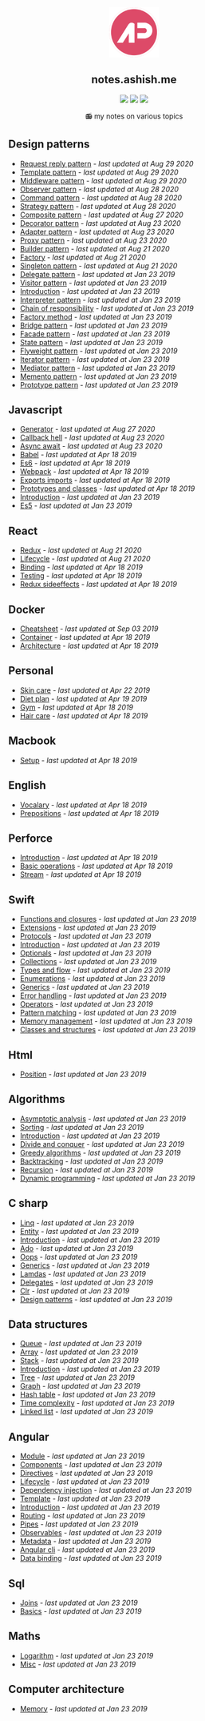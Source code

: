 <p align="center">
  <img src="https://raw.githubusercontent.com/ashishdotme/assets/master/logo.png" alt="drawing" width="100"/>
</p>

<h2 align="center">notes.ashish.me</h2>

<p align="center">
    <a href="https://img.shields.io/website?style=for-the-badge&url=https%3A%2F%2Fnotes.ashish.me"><img src="https://img.shields.io/website?style=for-the-badge&url=https%3A%2F%2Fnotes.ashish.me"></a>
<a href="https://img.shields.io/github/last-commit/ashishdotme/notes?style=for-the-badge"><img src="https://img.shields.io/github/last-commit/ashishdotme/notes?style=for-the-badge"></a>
<a href="https://img.shields.io/github/workflow/status/ashishdotme/notes/Build%20notes.ashish.me/master?style=for-the-badge"><img src="https://img.shields.io/github/workflow/status/ashishdotme/notes/Build%20notes.ashish.me/master?style=for-the-badge"></a>
</p>

<p align="center">📻 my notes on various topics</p>

<!-- index starts -->
## Design patterns

* [Request reply pattern](https://github.com/ashishdotme/notes/blob/master/design-patterns/request-reply-pattern.md) - *last updated at Aug 29 2020*
* [Template pattern](https://github.com/ashishdotme/notes/blob/master/design-patterns/template-pattern.md) - *last updated at Aug 29 2020*
* [Middleware pattern](https://github.com/ashishdotme/notes/blob/master/design-patterns/middleware-pattern.md) - *last updated at Aug 29 2020*
* [Observer pattern](https://github.com/ashishdotme/notes/blob/master/design-patterns/observer-pattern.md) - *last updated at Aug 28 2020*
* [Command pattern](https://github.com/ashishdotme/notes/blob/master/design-patterns/command-pattern.md) - *last updated at Aug 28 2020*
* [Strategy pattern](https://github.com/ashishdotme/notes/blob/master/design-patterns/strategy-pattern.md) - *last updated at Aug 28 2020*
* [Composite pattern](https://github.com/ashishdotme/notes/blob/master/design-patterns/composite-pattern.md) - *last updated at Aug 27 2020*
* [Decorator pattern](https://github.com/ashishdotme/notes/blob/master/design-patterns/decorator-pattern.md) - *last updated at Aug 23 2020*
* [Adapter pattern](https://github.com/ashishdotme/notes/blob/master/design-patterns/adapter-pattern.md) - *last updated at Aug 23 2020*
* [Proxy pattern](https://github.com/ashishdotme/notes/blob/master/design-patterns/proxy-pattern.md) - *last updated at Aug 23 2020*
* [Builder pattern](https://github.com/ashishdotme/notes/blob/master/design-patterns/builder-pattern.md) - *last updated at Aug 21 2020*
* [Factory](https://github.com/ashishdotme/notes/blob/master/design-patterns/factory.md) - *last updated at Aug 21 2020*
* [Singleton pattern](https://github.com/ashishdotme/notes/blob/master/design-patterns/singleton-pattern.md) - *last updated at Aug 21 2020*
* [Delegate pattern](https://github.com/ashishdotme/notes/blob/master/design-patterns/delegate-pattern.md) - *last updated at Jan 23 2019*
* [Visitor pattern](https://github.com/ashishdotme/notes/blob/master/design-patterns/visitor-pattern.md) - *last updated at Jan 23 2019*
* [Introduction](https://github.com/ashishdotme/notes/blob/master/design-patterns/introduction.md) - *last updated at Jan 23 2019*
* [Interpreter pattern](https://github.com/ashishdotme/notes/blob/master/design-patterns/interpreter-pattern.md) - *last updated at Jan 23 2019*
* [Chain of responsibility](https://github.com/ashishdotme/notes/blob/master/design-patterns/chain-of-responsibility.md) - *last updated at Jan 23 2019*
* [Factory method](https://github.com/ashishdotme/notes/blob/master/design-patterns/factory-method.md) - *last updated at Jan 23 2019*
* [Bridge pattern](https://github.com/ashishdotme/notes/blob/master/design-patterns/bridge-pattern.md) - *last updated at Jan 23 2019*
* [Facade pattern](https://github.com/ashishdotme/notes/blob/master/design-patterns/facade-pattern.md) - *last updated at Jan 23 2019*
* [State pattern](https://github.com/ashishdotme/notes/blob/master/design-patterns/state-pattern.md) - *last updated at Jan 23 2019*
* [Flyweight pattern](https://github.com/ashishdotme/notes/blob/master/design-patterns/flyweight-pattern.md) - *last updated at Jan 23 2019*
* [Iterator pattern](https://github.com/ashishdotme/notes/blob/master/design-patterns/iterator-pattern.md) - *last updated at Jan 23 2019*
* [Mediator pattern](https://github.com/ashishdotme/notes/blob/master/design-patterns/mediator-pattern.md) - *last updated at Jan 23 2019*
* [Memento pattern](https://github.com/ashishdotme/notes/blob/master/design-patterns/memento-pattern.md) - *last updated at Jan 23 2019*
* [Prototype pattern](https://github.com/ashishdotme/notes/blob/master/design-patterns/prototype-pattern.md) - *last updated at Jan 23 2019*

## Javascript

* [Generator](https://github.com/ashishdotme/notes/blob/master/javascript/generator.md) - *last updated at Aug 27 2020*
* [Callback hell](https://github.com/ashishdotme/notes/blob/master/javascript/callback-hell.md) - *last updated at Aug 23 2020*
* [Async await](https://github.com/ashishdotme/notes/blob/master/javascript/async-await.md) - *last updated at Aug 23 2020*
* [Babel](https://github.com/ashishdotme/notes/blob/master/javascript/babel.md) - *last updated at Apr 18 2019*
* [Es6](https://github.com/ashishdotme/notes/blob/master/javascript/es6.md) - *last updated at Apr 18 2019*
* [Webpack](https://github.com/ashishdotme/notes/blob/master/javascript/webpack.md) - *last updated at Apr 18 2019*
* [Exports imports](https://github.com/ashishdotme/notes/blob/master/javascript/exports-imports.md) - *last updated at Apr 18 2019*
* [Prototypes and classes](https://github.com/ashishdotme/notes/blob/master/javascript/prototypes-and-classes.md) - *last updated at Apr 18 2019*
* [Introduction](https://github.com/ashishdotme/notes/blob/master/javascript/introduction.md) - *last updated at Jan 23 2019*
* [Es5](https://github.com/ashishdotme/notes/blob/master/javascript/es5.md) - *last updated at Jan 23 2019*

## React

* [Redux](https://github.com/ashishdotme/notes/blob/master/react/redux.md) - *last updated at Aug 21 2020*
* [Lifecycle](https://github.com/ashishdotme/notes/blob/master/react/lifecycle.md) - *last updated at Aug 21 2020*
* [Binding](https://github.com/ashishdotme/notes/blob/master/react/binding.md) - *last updated at Apr 18 2019*
* [Testing](https://github.com/ashishdotme/notes/blob/master/react/testing.md) - *last updated at Apr 18 2019*
* [Redux sideeffects](https://github.com/ashishdotme/notes/blob/master/react/redux-sideeffects.md) - *last updated at Apr 18 2019*

## Docker

* [Cheatsheet](https://github.com/ashishdotme/notes/blob/master/docker/cheatsheet.md) - *last updated at Sep 03 2019*
* [Container](https://github.com/ashishdotme/notes/blob/master/docker/container.md) - *last updated at Apr 18 2019*
* [Architecture](https://github.com/ashishdotme/notes/blob/master/docker/architecture.md) - *last updated at Apr 18 2019*

## Personal

* [Skin care](https://github.com/ashishdotme/notes/blob/master/personal/skin-care.md) - *last updated at Apr 22 2019*
* [Diet plan](https://github.com/ashishdotme/notes/blob/master/personal/diet-plan.md) - *last updated at Apr 19 2019*
* [Gym](https://github.com/ashishdotme/notes/blob/master/personal/gym.md) - *last updated at Apr 18 2019*
* [Hair care](https://github.com/ashishdotme/notes/blob/master/personal/hair-care.md) - *last updated at Apr 18 2019*

## Macbook

* [Setup](https://github.com/ashishdotme/notes/blob/master/macbook/setup.md) - *last updated at Apr 18 2019*

## English

* [Vocalary](https://github.com/ashishdotme/notes/blob/master/english/vocalary.md) - *last updated at Apr 18 2019*
* [Prepositions](https://github.com/ashishdotme/notes/blob/master/english/prepositions.md) - *last updated at Apr 18 2019*

## Perforce

* [Introduction](https://github.com/ashishdotme/notes/blob/master/perforce/introduction.md) - *last updated at Apr 18 2019*
* [Basic operations](https://github.com/ashishdotme/notes/blob/master/perforce/basic-operations.md) - *last updated at Apr 18 2019*
* [Stream](https://github.com/ashishdotme/notes/blob/master/perforce/stream.md) - *last updated at Apr 18 2019*

## Swift

* [Functions and closures](https://github.com/ashishdotme/notes/blob/master/swift/functions-and-closures.md) - *last updated at Jan 23 2019*
* [Extensions](https://github.com/ashishdotme/notes/blob/master/swift/extensions.md) - *last updated at Jan 23 2019*
* [Protocols](https://github.com/ashishdotme/notes/blob/master/swift/protocols.md) - *last updated at Jan 23 2019*
* [Introduction](https://github.com/ashishdotme/notes/blob/master/swift/introduction.md) - *last updated at Jan 23 2019*
* [Optionals](https://github.com/ashishdotme/notes/blob/master/swift/optionals.md) - *last updated at Jan 23 2019*
* [Collections](https://github.com/ashishdotme/notes/blob/master/swift/collections.md) - *last updated at Jan 23 2019*
* [Types and flow](https://github.com/ashishdotme/notes/blob/master/swift/types-and-flow.md) - *last updated at Jan 23 2019*
* [Enumerations](https://github.com/ashishdotme/notes/blob/master/swift/enumerations.md) - *last updated at Jan 23 2019*
* [Generics](https://github.com/ashishdotme/notes/blob/master/swift/generics.md) - *last updated at Jan 23 2019*
* [Error handling](https://github.com/ashishdotme/notes/blob/master/swift/error-handling.md) - *last updated at Jan 23 2019*
* [Operators](https://github.com/ashishdotme/notes/blob/master/swift/operators.md) - *last updated at Jan 23 2019*
* [Pattern matching](https://github.com/ashishdotme/notes/blob/master/swift/pattern-matching.md) - *last updated at Jan 23 2019*
* [Memory management](https://github.com/ashishdotme/notes/blob/master/swift/memory-management.md) - *last updated at Jan 23 2019*
* [Classes and structures](https://github.com/ashishdotme/notes/blob/master/swift/classes-and-structures.md) - *last updated at Jan 23 2019*

## Html

* [Position](https://github.com/ashishdotme/notes/blob/master/html/position.md) - *last updated at Jan 23 2019*

## Algorithms

* [Asymptotic analysis](https://github.com/ashishdotme/notes/blob/master/algorithms/asymptotic-analysis.md) - *last updated at Jan 23 2019*
* [Sorting](https://github.com/ashishdotme/notes/blob/master/algorithms/sorting.md) - *last updated at Jan 23 2019*
* [Introduction](https://github.com/ashishdotme/notes/blob/master/algorithms/introduction.md) - *last updated at Jan 23 2019*
* [Divide and conquer](https://github.com/ashishdotme/notes/blob/master/algorithms/divide-and-conquer.md) - *last updated at Jan 23 2019*
* [Greedy algorithms](https://github.com/ashishdotme/notes/blob/master/algorithms/greedy-algorithms.md) - *last updated at Jan 23 2019*
* [Backtracking](https://github.com/ashishdotme/notes/blob/master/algorithms/backtracking.md) - *last updated at Jan 23 2019*
* [Recursion](https://github.com/ashishdotme/notes/blob/master/algorithms/recursion.md) - *last updated at Jan 23 2019*
* [Dynamic programming](https://github.com/ashishdotme/notes/blob/master/algorithms/dynamic-programming.md) - *last updated at Jan 23 2019*

## C sharp

* [Linq](https://github.com/ashishdotme/notes/blob/master/c-sharp/linq.md) - *last updated at Jan 23 2019*
* [Entity](https://github.com/ashishdotme/notes/blob/master/c-sharp/entity.md) - *last updated at Jan 23 2019*
* [Introduction](https://github.com/ashishdotme/notes/blob/master/c-sharp/introduction.md) - *last updated at Jan 23 2019*
* [Ado](https://github.com/ashishdotme/notes/blob/master/c-sharp/ado.md) - *last updated at Jan 23 2019*
* [Oops](https://github.com/ashishdotme/notes/blob/master/c-sharp/oops.md) - *last updated at Jan 23 2019*
* [Generics](https://github.com/ashishdotme/notes/blob/master/c-sharp/generics.md) - *last updated at Jan 23 2019*
* [Lamdas](https://github.com/ashishdotme/notes/blob/master/c-sharp/lamdas.md) - *last updated at Jan 23 2019*
* [Delegates](https://github.com/ashishdotme/notes/blob/master/c-sharp/delegates.md) - *last updated at Jan 23 2019*
* [Clr](https://github.com/ashishdotme/notes/blob/master/c-sharp/CLR.md) - *last updated at Jan 23 2019*
* [Design patterns](https://github.com/ashishdotme/notes/blob/master/c-sharp/design-patterns.md) - *last updated at Jan 23 2019*

## Data structures

* [Queue](https://github.com/ashishdotme/notes/blob/master/data-structures/queue.md) - *last updated at Jan 23 2019*
* [Array](https://github.com/ashishdotme/notes/blob/master/data-structures/array.md) - *last updated at Jan 23 2019*
* [Stack](https://github.com/ashishdotme/notes/blob/master/data-structures/stack.md) - *last updated at Jan 23 2019*
* [Introduction](https://github.com/ashishdotme/notes/blob/master/data-structures/introduction.md) - *last updated at Jan 23 2019*
* [Tree](https://github.com/ashishdotme/notes/blob/master/data-structures/tree.md) - *last updated at Jan 23 2019*
* [Graph](https://github.com/ashishdotme/notes/blob/master/data-structures/graph.md) - *last updated at Jan 23 2019*
* [Hash table](https://github.com/ashishdotme/notes/blob/master/data-structures/hash-table.md) - *last updated at Jan 23 2019*
* [Time complexity](https://github.com/ashishdotme/notes/blob/master/data-structures/time-complexity.md) - *last updated at Jan 23 2019*
* [Linked list](https://github.com/ashishdotme/notes/blob/master/data-structures/linked-list.md) - *last updated at Jan 23 2019*

## Angular

* [Module](https://github.com/ashishdotme/notes/blob/master/angular/module.md) - *last updated at Jan 23 2019*
* [Components](https://github.com/ashishdotme/notes/blob/master/angular/components.md) - *last updated at Jan 23 2019*
* [Directives](https://github.com/ashishdotme/notes/blob/master/angular/directives.md) - *last updated at Jan 23 2019*
* [Lifecycle](https://github.com/ashishdotme/notes/blob/master/angular/lifecycle.md) - *last updated at Jan 23 2019*
* [Dependency injection](https://github.com/ashishdotme/notes/blob/master/angular/dependency-injection.md) - *last updated at Jan 23 2019*
* [Template](https://github.com/ashishdotme/notes/blob/master/angular/template.md) - *last updated at Jan 23 2019*
* [Introduction](https://github.com/ashishdotme/notes/blob/master/angular/introduction.md) - *last updated at Jan 23 2019*
* [Routing](https://github.com/ashishdotme/notes/blob/master/angular/routing.md) - *last updated at Jan 23 2019*
* [Pipes](https://github.com/ashishdotme/notes/blob/master/angular/pipes.md) - *last updated at Jan 23 2019*
* [Observables](https://github.com/ashishdotme/notes/blob/master/angular/observables.md) - *last updated at Jan 23 2019*
* [Metadata](https://github.com/ashishdotme/notes/blob/master/angular/metadata.md) - *last updated at Jan 23 2019*
* [Angular cli](https://github.com/ashishdotme/notes/blob/master/angular/angular-cli.md) - *last updated at Jan 23 2019*
* [Data binding](https://github.com/ashishdotme/notes/blob/master/angular/data-binding.md) - *last updated at Jan 23 2019*

## Sql

* [Joins](https://github.com/ashishdotme/notes/blob/master/sql/joins.md) - *last updated at Jan 23 2019*
* [Basics](https://github.com/ashishdotme/notes/blob/master/sql/basics.md) - *last updated at Jan 23 2019*

## Maths

* [Logarithm](https://github.com/ashishdotme/notes/blob/master/maths/logarithm.md) - *last updated at Jan 23 2019*
* [Misc](https://github.com/ashishdotme/notes/blob/master/maths/misc.md) - *last updated at Jan 23 2019*

## Computer architecture

* [Memory](https://github.com/ashishdotme/notes/blob/master/computer-architecture/memory.md) - *last updated at Jan 23 2019*
<!-- index ends -->
